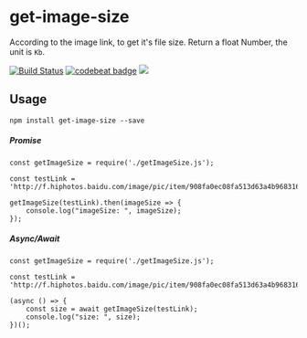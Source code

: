 # get-image-size
According to the image link, to get it's file size.
Return a float Number, the unit is `Kb`. 

[![Build Status](https://travis-ci.org/pengxiaohua/get-image-size.svg?branch=master)](https://travis-ci.org/pengxiaohua/get-image-size)
[![codebeat badge](https://codebeat.co/badges/6d3258bc-4b65-4599-ba50-708ca07e2842)](https://codebeat.co/projects/github-com-pengxiaohua-get-image-size-master)
![](https://img.shields.io/badge/license-MIT-brightgreen.svg)
## Usage

```
npm install get-image-size --save
```

##### Promise
```
const getImageSize = require('./getImageSize.js');

const testLink = 'http://f.hiphotos.baidu.com/image/pic/item/908fa0ec08fa513d63a4b968316d55fbb2fbd97e.jpg';

getImageSize(testLink).then(imageSize => {
    console.log("imageSize: ", imageSize);
});
```

##### Async/Await
```
const getImageSize = require('./getImageSize.js');

const testLink = 'http://f.hiphotos.baidu.com/image/pic/item/908fa0ec08fa513d63a4b968316d55fbb2fbd97e.jpg';

(async () => {
    const size = await getImageSize(testLink);
    console.log("size: ", size);
})();
```
